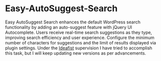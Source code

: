 # Easy-AutoSuggest-Search
Easy AutoSuggest Search enhances the default WordPress search functionality by adding an auto-suggest feature with jQuery UI Autocomplete. Users receive real-time search suggestions as they type, improving search efficiency and user experience. Configure the minimum number of characters for suggestions and the limit of results displayed via plugin settings. Under the <a href="https://www.ideafist.com">Ideafist</a> supervision I have tried to accomplish this task, but I will keep updating new versions as per advancements.
